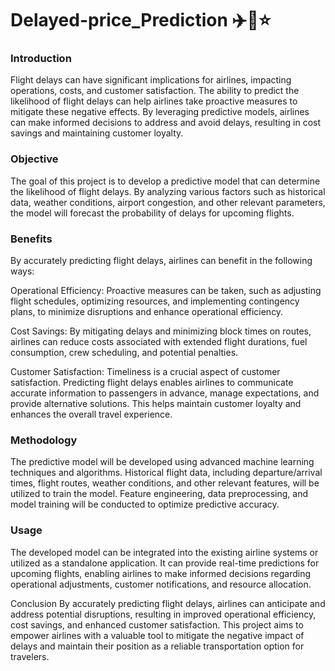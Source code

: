 # Delayed-price_Prediction :airplane:🌃⭐
### Introduction
Flight delays can have significant implications for airlines, impacting operations, costs, and customer satisfaction. The ability to predict the likelihood of flight delays can help airlines take proactive measures to mitigate these negative effects. By leveraging predictive models, airlines can make informed decisions to address and avoid delays, resulting in cost savings and maintaining customer loyalty.

### Objective
The goal of this project is to develop a predictive model that can determine the likelihood of flight delays. By analyzing various factors such as historical data, weather conditions, airport congestion, and other relevant parameters, the model will forecast the probability of delays for upcoming flights.

### Benefits
By accurately predicting flight delays, airlines can benefit in the following ways:

Operational Efficiency: Proactive measures can be taken, such as adjusting flight schedules, optimizing resources, and implementing contingency plans, to minimize disruptions and enhance operational efficiency.

Cost Savings: By mitigating delays and minimizing block times on routes, airlines can reduce costs associated with extended flight durations, fuel consumption, crew scheduling, and potential penalties.

Customer Satisfaction: Timeliness is a crucial aspect of customer satisfaction. Predicting flight delays enables airlines to communicate accurate information to passengers in advance, manage expectations, and provide alternative solutions. This helps maintain customer loyalty and enhances the overall travel experience.

### Methodology
The predictive model will be developed using advanced machine learning techniques and algorithms. Historical flight data, including departure/arrival times, flight routes, weather conditions, and other relevant features, will be utilized to train the model. Feature engineering, data preprocessing, and model training will be conducted to optimize predictive accuracy.

### Usage
The developed model can be integrated into the existing airline systems or utilized as a standalone application. It can provide real-time predictions for upcoming flights, enabling airlines to make informed decisions regarding operational adjustments, customer notifications, and resource allocation.

Conclusion
By accurately predicting flight delays, airlines can anticipate and address potential disruptions, resulting in improved operational efficiency, cost savings, and enhanced customer satisfaction. This project aims to empower airlines with a valuable tool to mitigate the negative impact of delays and maintain their position as a reliable transportation option for travelers.
